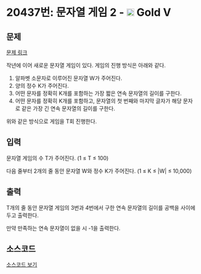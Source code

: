 # 20437번: 문자열 게임 2 - <img src="https://static.solved.ac/tier_small/11.svg" style="height:20px" /> Gold V

<!-- performance -->

<!-- 문제 제출 후 깃허브에 푸시를 했을 때 제출한 코드의 성능이 입력될 공간입니다.-->

<!-- end -->

## 문제

[문제 링크](https://boj.kr/20437)

<p>작년에 이어 새로운 문자열 게임이 있다. 게임의 진행 방식은 아래와 같다.</p>

<ol>
<li>알파벳 소문자로 이루어진 문자열 W가 주어진다.</li>
<li>양의 정수 K가 주어진다.</li>
<li>어떤 문자를&nbsp;정확히 K개를 포함하는&nbsp;가장 짧은 연속&nbsp;문자열의 길이를 구한다.</li>
<li>어떤 문자를 정확히 K개를 포함하고, 문자열의 첫 번째와 마지막 글자가 해당 문자로 같은 가장 긴 연속 문자열의 길이를 구한다.</li>
</ol>

<p>위와 같은 방식으로 게임을 T회 진행한다.</p>

## 입력

<p>문자열 게임의 수 T가 주어진다. (1 ≤&nbsp;T ≤ 100)</p>

<p>다음 줄부터 2개의 줄 동안 문자열 W와&nbsp;정수&nbsp;K가 주어진다. (1 ≤ K&nbsp;≤ |W|&nbsp;≤ 10,000)&nbsp;</p>

## 출력

<p>T개의 줄 동안 문자열 게임의 3번과 4번에서 구한 연속 문자열의 길이를 공백을 사이에 두고 출력한다.</p>

<p>만약&nbsp;만족하는 연속 문자열이&nbsp;없을 시&nbsp;-1을&nbsp;출력한다.</p>

## 소스코드

[소스코드 보기](문자열%20게임%202.py)